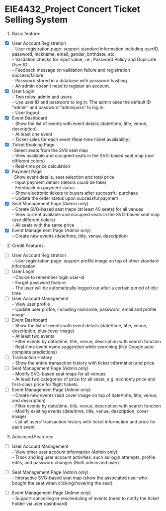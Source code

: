 # EIE4432_Project Concert Ticket Selling System
1. Basic feature:
- [x] User Account Registration<br />
      - User registration page: support standard information including userID, password, nickname, email, gender, birthdate, etc.<br />
      - Validation checks for input value, i.e., Password Policy and Duplicate User ID<br />
      - Feedback message on validation failure and registration success/failure<br />
      - Password stored in a database with password hashing<br />
      - An admin doesn’t need to register an account. <br />
- [x] User Login<br />
      - Two roles: admin and users<br />
      - Use user ID and password to log in. The admin uses the default ID “admin” and password “adminpass” to log in.<br />
      - User logout<br />
- [x] Event Dashboard<br />
      - Show the list of events with event details (date/time, title, venue, description)<br />
      - At least one event<br />
      - Ticket sales for each event (Real-time ticket availability)<br />
- [x] Ticket Booking Page<br />
      -Select seats from the SVG seat map<br />
      - View available and occupied seats in the SVG-based seat map (use different colors)<br />
      - Real-time price calculation<br />
- [x] Payment Page<br />
      -Show event details, seat selection and total price<br />
      - Input payment details (details could be fake)<br />
      - Feedback on payment status<br />
      - Show electronic tickets to buyers after successful purchase<br />
      - Update the order status upon successful payment<br />
- [x] Seat Management Page (Admin only)<br />
      - Create SVG-based seat maps (at least 40 seats) for all venues<br />
      - View current available and occupied seats in the SVG-based seat map (use different colors)<br />
      - All seats with the same price<br />
- [x] Event Management Page (Admin only)<br />
      - Create new events (date/time, title, venue, description)<br />
2. Credit Features:<br />
- [ ] User Account Registration<br />
      - User registration page: support profile image on top of other standard information.<br />
- [ ] User Login<br />
      - Choice to remember login user-id<br />
      - Forget password feature<br />
      - The user will be automatically logged out after a certain period of idle time<br />
- [ ] User Account Management<br />
      - View user profile<br />
      - Update user profile, including nickname, password, email and profile image<br />
- [ ] Event Dashboard<br />
      - Show the list of events with event details (date/time, title, venue, description, plus cover image)<br />
      - At least two events<br />
      - Filter events by date/time, title, venue, description with search function<br />
      - Real-time event name suggestion while searching (like Google auto-complete predictions)<br />
- [ ] Transaction History<br />
      - Show the entire transaction history with ticket information and price<br />
- [ ] Seat Management Page (Admin only)<br />
      - Modify SVG-based seat maps for all venues<br />
      - At least two categories of price for all seats, e.g. economy price and first-class price for flight tickets.<br />
- [ ] Event Management Page (Admin only)<br />
      - Create new events (add cover image on top of date/time, title, venue, and description)<br />
      - Filter events by date/time, title, venue, description with search function<br />
      - Modify existing events (date/time, title, venue, description, cover image)<br />
      - List all users’ transaction history with ticket information and price for each event<br />
3. Advanced Features:<br />
- [ ] User Account Management<br />
      - View other user account information (Admin only)<br />
      - Track and log user account activities, such as login attempts, profile edits, and password changes (Both admin and user)<br />
- [ ] Seat Management Page (Admin only)<br />
      - Interactive SVG-based seat map (show the associated user who bought the seat when clicking/hovering the seat)<br />
- [ ] Event Management Page (Admin only)<br />
      - Support cancelling or rescheduling of events (need to notify the ticket holder via user dashboard)<br />







